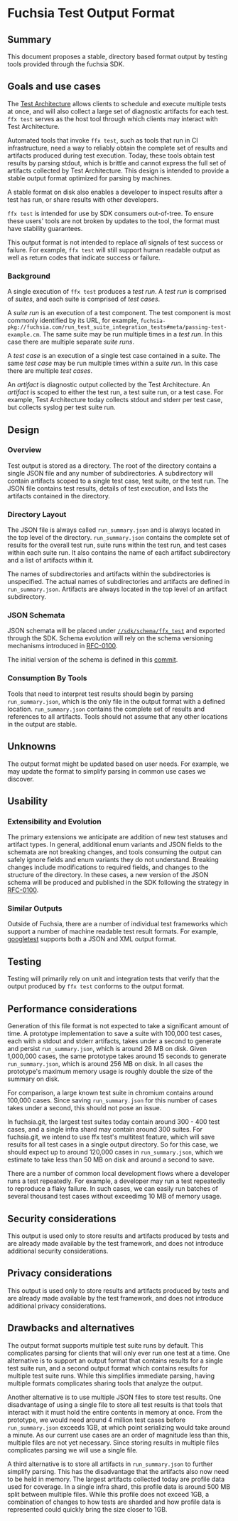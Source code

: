# Fuchsia Test Output Format

## Summary

This document proposes a stable, directory based format output by testing tools
provided through the fuchsia SDK.

## Goals and use cases

The [Test Architecture][test-runner-framework] allows clients to schedule
and execute multiple tests at once, and will also collect a large set of
diagnostic artifacts for each test. `ffx test` serves as the host tool through
which clients may interact with Test Architecture.

Automated tools that invoke `ffx test`, such as tools that run in CI
infrastructure, need a way to reliably obtain the complete set of results and
artifacts produced during test execution. Today, these tools obtain test
results by parsing stdout, which is brittle and cannot express the full set of
artifacts collected by Test Architecture. This design is intended to provide a
stable output format optimized for parsing by machines.

A stable format on disk also enables a developer to inspect results after a
test has run, or share results with other developers.

`ffx test` is intended for use by SDK consumers out-of-tree. To ensure these
users' tools are not broken by updates to the tool, the format must have
stability guarantees.

This output format is not intended to replace _all_ signals of test success
or failure. For example, `ffx test` will still support human readable output as
well as return codes that indicate success or failure.

### Background

A single execution of `ffx test` produces a *test run*. A *test run* is
comprised of *suites*, and each suite is comprised of *test cases*.

A *suite run* is an execution of a test component. The test component is most
commonly identified by its URL, for example,
`fuchsia-pkg://fuchsia.com/run_test_suite_integration_tests#meta/passing-test-example.cm`.
The same suite may be run multiple times in a *test run*. In this case there
are multiple separate *suite runs*.

A *test case* is an execution of a single test case contained in a suite. The
same *test case* may be run multiple times within a *suite run*. In this case
there are multiple *test cases*.

An *artifact* is diagnostic output collected by the Test Architecture. An
*artifact* is scoped to either the test run, a test suite run, or a test case.
For example, Test Architecture today collects stdout and stderr per test case,
but collects syslog per test suite run.

## Design

### Overview

Test output is stored as a directory. The root of the directory contains a
single JSON file and any number of subdirectories. A subdirectory will contain
artifacts scoped to a single test case, test suite, or the test run. The JSON
file contains test results, details of test execution, and lists the
artifacts contained in the directory.

### Directory Layout

The JSON file is always called `run_summary.json` and is always located in the
top level of the directory. `run_summary.json` contains the complete set of
results for the overall test run, suite runs within the test run, and test
cases within each suite run. It also contains the name of each artifact
subdirectory and a list of artifacts within it.

The names of subdirectories and artifacts within the subdirectories is
unspecified. The actual names of subdirectories and artifacts are defined in
`run_summary.json`. Artifacts are always located in the top level of an artifact
subdirectory.

### JSON Schemata

JSON schemata will be placed under [`//sdk/schema/ffx_test`][schema-dir] and
exported through the SDK. Schema evolution will rely on the schema versioning
mechanisms introduced in [RFC-0100][rfc-0100].

The initial version of the schema is defined in this [commit][schema-change].

### Consumption By Tools

Tools that need to interpret test results should begin by parsing
`run_summary.json`, which is the only file in the output format with a defined
location. `run_summary.json` contains the complete set of results and
references to all artifacts. Tools should not assume that any other locations
in the output are stable.

## Unknowns

The output format might be updated based on user needs. For example, we may
update the format to simplify parsing in common use cases we discover.

## Usability

### Extensibility and Evolution

The primary extensions we anticipate are addition of new test statuses and
artifact types. In general, additional enum variants and JSON fields to the
schemata are not breaking changes, and tools consuming the output can safely
ignore fields and enum variants they do not understand.
Breaking changes include modifications to required fields, and changes to the
structure of the directory. In these cases, a new version of the JSON schema
will be produced and published in the SDK following the strategy in
[RFC-0100][rfc-0100].

### Similar Outputs

Outside of Fuchsia, there are a number of individual test frameworks which
support a number of machine readable test result formats. For example,
[googletest][googletest] supports both a JSON and XML output format.

## Testing

Testing will primarily rely on unit and integration tests that verify that the
output produced by `ffx test` conforms to the output format.

## Performance considerations

Generation of this file format is not expected to take a significant amount of
time. A prototype implementation to save a suite with 100,000 test cases, each
with a stdout and stderr artifacts, takes under a second to generate and
persist `run_summary.json`, which is around 26 MB on disk. Given 1,000,000
cases, the same prototype takes around 15 seconds to generate
`run_summary.json`, which is around 256 MB on disk. In all cases the
prototype's maximum memory usage is roughly double the size of the summary on
disk.

For comparison, a large known test suite in chromium contains around 100,000
cases. Since saving `run_summary.json` for this number of cases takes under a
second, this should not pose an issue.

In fuchsia.git, the largest test suites today contain around 300 - 400 test
cases, and a single infra shard may contain around 300 suites. For
fuchsia.git, we intend to use ffx test's multitest feature, which will save
results for all test cases in a single output directory. So for this case, we
should expect up to around 120,000 cases in `run_summary.json`, which we
estimate to take less than 50 MB on disk and around a second to save.

There are a number of common local development flows where a developer runs a
test repeatedly. For example, a developer may run a test repeatedly to
reproduce a flaky failure. In such cases, we can easily run batches of several
thousand test cases without exceedimg 10 MB of memory usage.

## Security considerations

This output is used only to store results and artifacts produced by tests and
are already made available by the test framework, and does not introduce
additional security considerations.

## Privacy considerations

This output is used only to store results and artifacts produced by tests and
are already made available by the test framework, and does not introduce
additional privacy considerations.

## Drawbacks and alternatives

The output format supports multiple test suite runs by default. This complicates
parsing for clients that will only ever run one test at a time. One alternative
is to support an output format that contains results for a single test suite
run, and a second output format which contains results for multiple test suite
runs. While this simplifies immediate parsing, having multiple formats
complicates sharing tools that analyze the output.

Another alternative is to use multiple JSON files to store test results. One
disadvantage of using a single file to store all test results is that tools
that interact with it must hold the entire contents in memory at once. From the
prototype, we would need around 4 million test cases before `run_summary.json`
exceeds 1GB, at which point serializing would take around a minute. As our
current use cases are an order of magnitude less than this, multiple files are
not yet necessary. Since storing results in multiple files complicates parsing
we will use a single file.

A third alternative is to store all artifacts in `run_summary.json` to further
simplify parsing. This has the disadvantage that the artifacts also now need to
be held in memory. The largest artifacts collected today are profile data used
for coverage. In a single infra shard, this profile data is around 500 MB split
between multiple files.  While this profile does not exceed 1GB, a combination
of changes to how tests are sharded and how profile data is represented could
quickly bring the size closer to 1GB.

[googletest]: https://github.com/google/googletest
[rfc-0100]: /docs/contribute/governance/rfcs/0100_product_metadata.md#schema-evolution
[schema-change]: https://fuchsia-review.googlesource.com/c/fuchsia/+/654222
[schema-dir]: /sdk/schema/ffx_test/
[test-runner-framework]: /docs/development/testing/components/test_runner_framework.md